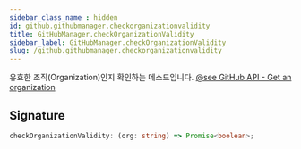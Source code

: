 ```yaml
---
sidebar_class_name : hidden
id: github.githubmanager.checkorganizationvalidity
title: GitHubManager.checkOrganizationValidity
sidebar_label: GitHubManager.checkOrganizationValidity
slug: /github.githubmanager.checkorganizationvalidity
---
```






유효한 조직(Organization)인지 확인하는 메소드입니다. [@see GitHub API - Get an organization](https://docs.github.com/en/rest/orgs/orgs?apiVersion=2022-11-28)

## Signature

```typescript
checkOrganizationValidity: (org: string) => Promise<boolean>;
```
